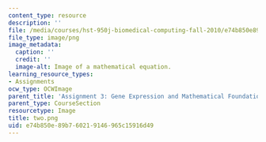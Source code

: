 ```yaml
---
content_type: resource
description: ''
file: /media/courses/hst-950j-biomedical-computing-fall-2010/e74b850e89b760219146965c15916d49_two.png
file_type: image/png
image_metadata:
  caption: ''
  credit: ''
  image-alt: Image of a mathematical equation.
learning_resource_types:
- Assignments
ocw_type: OCWImage
parent_title: 'Assignment 3: Gene Expression and Mathematical Foundations'
parent_type: CourseSection
resourcetype: Image
title: two.png
uid: e74b850e-89b7-6021-9146-965c15916d49
---
```

